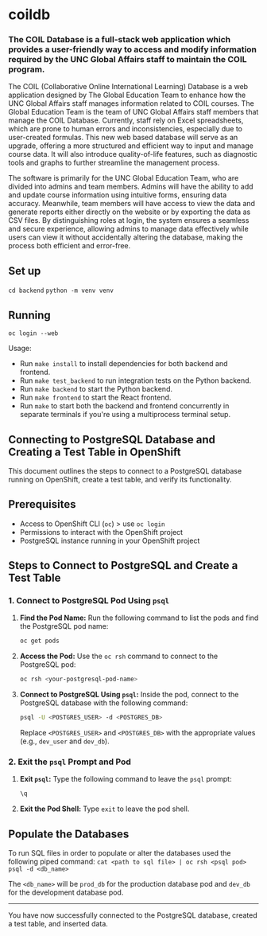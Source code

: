 # coildb

### The COIL Database is a full-stack web application which provides a user-friendly way to access and modify information required by the UNC Global Affairs staff to maintain the COIL program.

The COIL (Collaborative Online International Learning) Database is a web application designed by The Global Education Team to enhance how the UNC Global Affairs staff manages information related to COIL courses. The Global Education Team is the team of UNC Global Affairs staff members that manage the COIL Database. Currently, staff rely on Excel spreadsheets, which are prone to human errors and inconsistencies, especially due to user-created formulas. This new web based database will serve as an upgrade, offering a more structured and efficient way to input and manage course data. It will also introduce quality-of-life features, such as diagnostic tools and graphs to further streamline the management process.

The software is primarily for the UNC Global Education Team, who are divided into admins and team members. Admins will have the ability to add and update course information using intuitive forms, ensuring data accuracy. Meanwhile, team members will have access to view the data and generate reports either directly on the website or by exporting the data as CSV files. By distinguishing roles at login, the system ensures a seamless and secure experience, allowing admins to manage data effectively while users can view it without accidentally altering the database, making the process both efficient and error-free.

## Set up

`cd backend`
`python -m venv venv`

## Running

`oc login --web`

Usage:
- Run `make install` to install dependencies for both backend and frontend.
- Run `make test_backend` to run integration tests on the Python backend.
- Run `make backend` to start the Python backend.
- Run `make frontend` to start the React frontend.
- Run `make` to start both the backend and frontend concurrently in separate terminals if you're using a multiprocess terminal setup.

## Connecting to PostgreSQL Database and Creating a Test Table in OpenShift

This document outlines the steps to connect to a PostgreSQL database running on OpenShift, create a test table, and verify its functionality.

## Prerequisites

- Access to OpenShift CLI (`oc`) > use `oc login`
- Permissions to interact with the OpenShift project
- PostgreSQL instance running in your OpenShift project

## Steps to Connect to PostgreSQL and Create a Test Table

### 1. Connect to PostgreSQL Pod Using `psql`

1. **Find the Pod Name:**
   Run the following command to list the pods and find the PostgreSQL pod name:
   ```bash
   oc get pods
   ```

2. **Access the Pod:**
   Use the `oc rsh` command to connect to the PostgreSQL pod:
   ```bash
   oc rsh <your-postgresql-pod-name>
   ```

3. **Connect to PostgreSQL Using `psql`:**
   Inside the pod, connect to the PostgreSQL database with the following command:
   ```bash
   psql -U <POSTGRES_USER> -d <POSTGRES_DB>
   ```
   Replace `<POSTGRES_USER>` and `<POSTGRES_DB>` with the appropriate values (e.g., `dev_user` and `dev_db`).


### 2. Exit the `psql` Prompt and Pod

1. **Exit `psql`:**
   Type the following command to leave the `psql` prompt:
   ```sql
   \q
   ```

2. **Exit the Pod Shell:**
   Type `exit` to leave the pod shell.


## Populate the Databases
To run SQL files in order to populate or alter the databases used the following piped command:
`cat <path to sql file> | oc rsh <psql pod> psql -d <db_name>`

The `<db_name>` will be `prod_db` for the production database pod and `dev_db` for the development database pod.

---

You have now successfully connected to the PostgreSQL database, created a test table, and inserted data.
